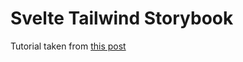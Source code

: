 # Svelte Tailwind Storybook

Tutorial taken from [this post](https://krisviceral.com/sample-frontend-stack-svelte-tailwind-and-storybook/)
